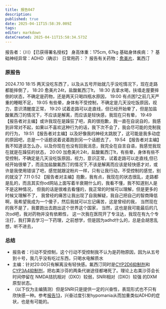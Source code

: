 ```yaml
---
title: 报告047
description: 
published: true
date: 2025-04-11T15:58:39.009Z
tags: 
editor: markdown
dateCreated: 2025-04-11T15:58:34.573Z
---
```


﻿报告者：（川）【已获得署名授权】
身高体重：175cm, 67kg
基础身体疾病：？
基础神经异常：ADHD（确诊）
日常用药：？
报告有关药物：[愈美片](/%E5%A4%8D%E6%96%B9%E7%B3%BB%E5%88%97/#%E6%84%88%E7%BE%8E)、氟西汀

### 原报告
2024.7.10
18:15 两天没吃东西了，以及从五号开始就几乎没吃情况下，现在走路都能摔倒了，
18:20 愈美片24t，盐酸氟西汀1t，
18:30 去拿水喝，扶墙走屋要摔倒的状态，不确定是药物，还是两天只喝四瓶水原因，
19:00 有点困?之前几天严重的睡眠不足，
19:05 有些晕，身体有不受控制，不确定是几天没吃饭原因，视力，意识清醒度正常，
19:20 试着走路可以走直线，但已经开始晕了，但是加盐酸氟西汀的情况下，不应该是解离，而应该是轻快感，我现在只有晕，
19:49 【报告者对主编】或许我现在是躁狂了吧，真的很抱歉，我一直在自说自的，我感到非常对不起，如果以不喜欢这种行为的话，我下次不会了，我会尽可能的克制我的行为，
19:51 【报告者对主编】以及好像我的神经太跳脱了，这可能是我多动症的原因吧，总是一个话题说着说着跑到另一个话题去了，
19:54 【报告者对主编】我不知道该怎么办，以及你现在也没有回我消息，我完全在自言自语，我感觉我现在就是在躁狂的状态，
20:00 加愈美片24t，盐酸氟西汀1t，有些晕，身体有些不受控制，不确定是几天没吃饭原因，视力，意识正常，试着走路可以走直线,但已经开始很晕了，而且加盐酸氟西汀的情况下,不该是解离而应该是轻快感才对，或许是我使用错误了吧，感觉就跟淀粉片一样，只有让我行动，不受控制的感觉，别的就没了
7.11 0:52 【报告者对主编】抱歉，我有点，我现在的状态很乱，走路都是乱的，而且其实你od网站上面写着半衰期什么的，我看不懂，我不知道别人是不是这种情况，
但我的话是很难去看懂的，我正常的时候可以理解，但是更多的时候又理解不了，
我曾经的痛苦让我出现了自我解疑，我自己把自己的智商降低啊，我希望我成为一个傻子，然后我就可以忘记痛苦，这是曾经的我，
当然现在的我不是了，我要跑出去跑出这个世界这个国家，
当然，这也是我可能最后的几次od吧，我对药物并没有依赖性，
这一次我在医院开了专注达，我现在有九个专注打，我打算去学习一下药理，之前想学，但是因为adhd什么的，总是会胡思乱想，听不进去，

### 总结
- 报告者：行动不受控制，这个行动不受控制我不认为是药物原因，因为从五号到十号，我几乎没有吃过东西，只喝水电解质水
- 主编：针对20:00只有解离没有轻快感。氟西汀同时是[CYP2D6抑制剂](/DXM/#CYP2D6%E6%8A%91%E5%88%B6%E5%89%82)和[CYP3A4抑制剂](/DXM/#CYP3A4%E6%8A%91%E5%88%B6%E5%89%82)，把右美沙芬的两条代谢途径都堵死了。理论上右美沙芬会长时间停留在 NMDA拮抗相对（DXO）较弱，SNRI相对（DXO）较强 的DXM原型状态。
- （以下仅为主编猜测）但是SNRI只是提供一定的兴奋性，表现形式也不只有欣快感一种。参考[报告13](/report/RP013/)，兴奋过度引发hypomania从而加重类似ADHD的症状，也是有可能的。
